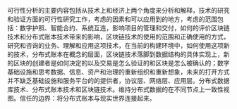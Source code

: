 可行性分析的主要内容包括从技术上和经济上两个角度来分析和解释，技术的研究和验证方面的可行性研究工作，考虑的因素和可以应用到的地方，考虑的范围包括：数字护照、智能合约、系统互连，影响项目的管理和交付，如何的评价区块链技术和分布式账本技术带来的影响，区块链技术的使用的范围和正确使用的方式，研究和咨询的业务、理解和应用这项技术，在当前的构建环境中，如何使用这项新的技术，分布式账本在概念的层面，区块链技术落脚到数据结构的具体实现上，新的区块的创建者是如何决定的以及交易是怎么验证的和区块是怎么被确认的；数字基础设施和思考数据、信息、资产和治理的重新组织和重新想象，未来的打开方式并不缺乏基础设施和服务平台的的提供者，协议层、网络层、应用层。分布式数据库技术、分布式账本技术和区块链技术。维持分布式数据的在不同节点上一致性视图。信任的边界：将分布式账本与现实世界连接起来。
